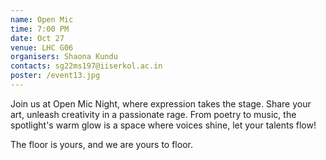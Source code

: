 ```yaml
---
name: Open Mic
time: 7:00 PM
date: Oct 27
venue: LHC G06
organisers: Shaona Kundu
contacts: sg22ms197@iiserkol.ac.in
poster: /event13.jpg
---
```

Join us at Open Mic Night, where expression takes the stage. Share your art, unleash creativity in a passionate rage. From poetry to music, the spotlight's warm glow is a space where voices shine, let your talents flow!

The floor is yours, and we are yours to floor.
